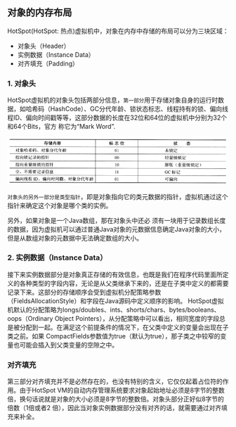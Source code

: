 ## 对象的内存布局

HotSpot(HotSpot: 热点)虚拟机中，对象在内存中存储的布局可以分为三块区域：

- 对象头（Header）
- 实例数据（Instance Data）
- 对齐填充（Padding）

### 1. 对象头

HotSpot虚拟机的对象头包括两部分信息，`第一部分`用于存储对象自身的运行时数据，如哈希码（HashCode）、GC分代年龄、锁状态标志、线程持有的锁、偏向线程ID、偏向时间戳等等，这部分数据的长度在32位和64位的虚拟机中分别为32个和64个Bits，官方 称它为“Mark Word”.

![](../pics/对象头.png)

`对象头的另外一部分是类型指针`，即是对象指向它的类元数据的指针，虚拟机通过这个指针来确定这个对象是哪个类的实例。

另外，如果对象是一个Java数组，那在对象头中还必 须有一块用于记录数组长度的数据，因为虚拟机可以通过普通Java对象的元数据信息确定Java对象的大小，但是从数组对象的元数据中无法确定数组的大小。

### 2. 实例数据（Instance Data）

接下来实例数据部分是对象真正存储的有效信息，也既是我们在程序代码里面所定义的各种类型的字段内容，无论是从父类继承下来的，还是在子类中定义的都需要记录下来。这部分的存储顺序会受到虚拟机分配策略参数（FieldsAllocationStyle）和字段在Java源码中定义顺序的影响。 HotSpot虚拟机默认的分配策略为longs/doubles、ints、shorts/chars、bytes/booleans、 oops（Ordinary Object Pointers），从分配策略中可以看出，相同宽度的字段总是被分配到一起。在满足这个前提条件的情况下，在父类中定义的变量会出现在子类之前。如果 CompactFields参数值为true（默认为true），那子类之中较窄的变量也可能会插入到父类变量的空隙之中。

### 对齐填充

第三部分对齐填充并不是必然存在的，也没有特别的含义，它仅仅起着占位符的作用。由于HotSpot VM的自动内存管理系统要求对象起始地址必须是8字节的整数倍，换句话说就是对象的大小必须是8字节的整数倍。对象头部分正好似8字节的倍数（1倍或者2 倍），因此当对象实例数据部分没有对齐的话，就需要通过对齐填充来补全。 